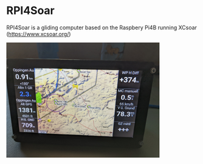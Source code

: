 # RPI4Soar

RPI4Soar is a gliding computer based on the Raspbery Pi4B running XCsoar (https://www.xcsoar.org/)

<img src="./pictures/RPI4Soar.jpg" width="80%" alt="RPI4Soar">
